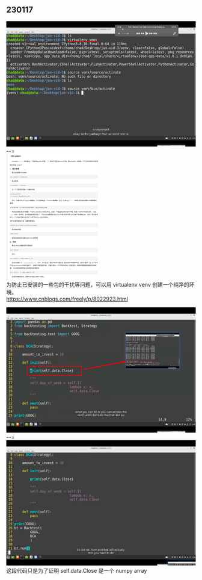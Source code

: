 ## 230117

<img src='./img/2023-01-17-17-42-20.png' height=333px></img>  
--=  
<img src='./img/2023-01-17-17-45-19.png' height=333px></img>  
为防止已安装的一些包的干扰等问题，可以用 virtualenv venv 创建一个纯净的环境。  
https://www.cnblogs.com/freely/p/8022923.html

<img src='./img/2023-01-17-17-54-54.png' height=333px></img>  
--=  
<img src='./img/2023-01-17-17-53-26.png' height=333px></img>  
这段代码只是为了证明 self.data.Close 是一个 numpy array
